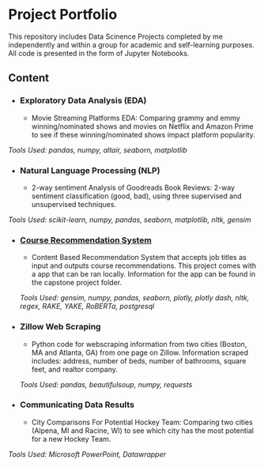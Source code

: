# Project Portfolio
This repository includes Data Scinence Projects completed by me independently and within a group for academic and self-learning purposes. All code is presented in the form of Jupyter Notebooks.

## Content
* ### Exploratory Data Analysis (EDA)
  * Movie Streaming Platforms EDA: Comparing grammy and emmy winning/nominated shows and movies on Netflix and Amazon Prime to see if these winning/nominated shows impact platform popularity.

*Tools Used: pandas, numpy, altair, seaborn, matplotlib*

* ### Natural Language Processing (NLP)
  * 2-way sentiment Analysis of Goodreads Book Reviews: 2-way sentiment classification (good, bad), using three supervised and unsupervised techniques.

*Tools Used: scikit-learn, numpy, pandas, seaborn, matplotlib, nltk, gensim*

* ### [Course Recommendation System](https://github.com/a-pa99/Project-Portfolio/blob/main/Course-Recommender-System-Capstone/README.md)
  * Content Based Recommendation System that accepts job titles as input and outputs course recommendations. This project comes with a app that can be ran locally. Information for the app can be found in the capstone project folder.
  
  *Tools Used: gensim, numpy, pandas, seaborn, plotly, plotly dash, nltk, regex, RAKE, YAKE, RoBERTa, postgresql*

* ### Zillow Web Scraping
  * Python code for webscraping information from two cities (Boston, MA and Atlanta, GA) from one page on Zillow. Information scraped includes: address, number of beds, number of bathrooms, square feet, and realtor company. 
  
  *Tools Used: pandas, beautifulsoup, numpy, requests*
  
* ### Communicating Data Results
  * City Comparisons For Potential Hockey Team: Comparing two cities (Alpena, MI and Racine, WI) to see which city has the most potential for a new Hockey Team.

*Tools Used: Microsoft PowerPoint, Datawrapper*
